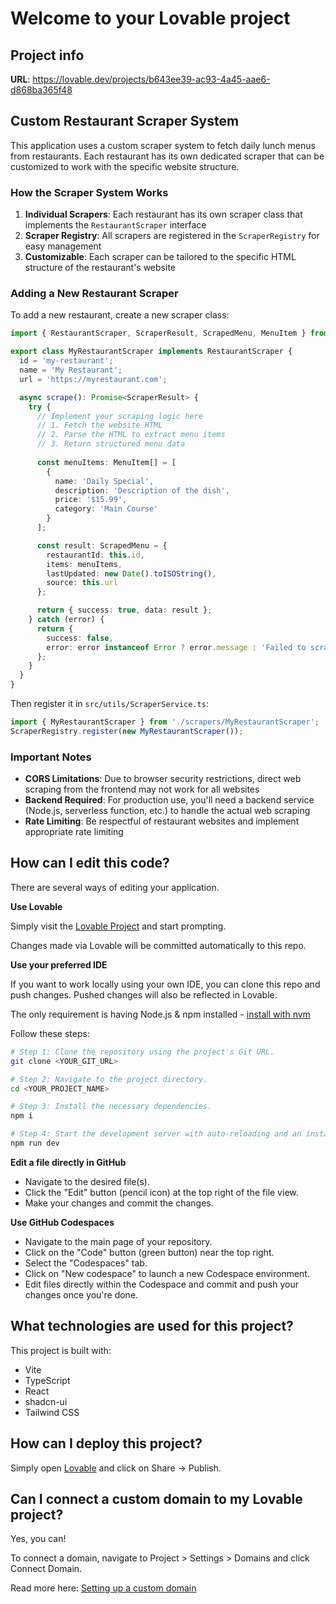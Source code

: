 # Welcome to your Lovable project

## Project info

**URL**: https://lovable.dev/projects/b643ee39-ac93-4a45-aae6-d868ba365f48

## Custom Restaurant Scraper System

This application uses a custom scraper system to fetch daily lunch menus from restaurants. Each restaurant has its own dedicated scraper that can be customized to work with the specific website structure.

### How the Scraper System Works

1. **Individual Scrapers**: Each restaurant has its own scraper class that implements the `RestaurantScraper` interface
2. **Scraper Registry**: All scrapers are registered in the `ScraperRegistry` for easy management
3. **Customizable**: Each scraper can be tailored to the specific HTML structure of the restaurant's website

### Adding a New Restaurant Scraper

To add a new restaurant, create a new scraper class:

```typescript
import { RestaurantScraper, ScraperResult, ScrapedMenu, MenuItem } from '@/utils/ScraperService';

export class MyRestaurantScraper implements RestaurantScraper {
  id = 'my-restaurant';
  name = 'My Restaurant';
  url = 'https://myrestaurant.com';

  async scrape(): Promise<ScraperResult> {
    try {
      // Implement your scraping logic here
      // 1. Fetch the website HTML
      // 2. Parse the HTML to extract menu items
      // 3. Return structured menu data
      
      const menuItems: MenuItem[] = [
        {
          name: 'Daily Special',
          description: 'Description of the dish',
          price: '$15.99',
          category: 'Main Course'
        }
      ];

      const result: ScrapedMenu = {
        restaurantId: this.id,
        items: menuItems,
        lastUpdated: new Date().toISOString(),
        source: this.url
      };

      return { success: true, data: result };
    } catch (error) {
      return { 
        success: false, 
        error: error instanceof Error ? error.message : 'Failed to scrape menu' 
      };
    }
  }
}
```

Then register it in `src/utils/ScraperService.ts`:

```typescript
import { MyRestaurantScraper } from './scrapers/MyRestaurantScraper';
ScraperRegistry.register(new MyRestaurantScraper());
```

### Important Notes

- **CORS Limitations**: Due to browser security restrictions, direct web scraping from the frontend may not work for all websites
- **Backend Required**: For production use, you'll need a backend service (Node.js, serverless function, etc.) to handle the actual web scraping
- **Rate Limiting**: Be respectful of restaurant websites and implement appropriate rate limiting

## How can I edit this code?

There are several ways of editing your application.

**Use Lovable**

Simply visit the [Lovable Project](https://lovable.dev/projects/b643ee39-ac93-4a45-aae6-d868ba365f48) and start prompting.

Changes made via Lovable will be committed automatically to this repo.

**Use your preferred IDE**

If you want to work locally using your own IDE, you can clone this repo and push changes. Pushed changes will also be reflected in Lovable.

The only requirement is having Node.js & npm installed - [install with nvm](https://github.com/nvm-sh/nvm#installing-and-updating)

Follow these steps:

```sh
# Step 1: Clone the repository using the project's Git URL.
git clone <YOUR_GIT_URL>

# Step 2: Navigate to the project directory.
cd <YOUR_PROJECT_NAME>

# Step 3: Install the necessary dependencies.
npm i

# Step 4: Start the development server with auto-reloading and an instant preview.
npm run dev
```

**Edit a file directly in GitHub**

- Navigate to the desired file(s).
- Click the "Edit" button (pencil icon) at the top right of the file view.
- Make your changes and commit the changes.

**Use GitHub Codespaces**

- Navigate to the main page of your repository.
- Click on the "Code" button (green button) near the top right.
- Select the "Codespaces" tab.
- Click on "New codespace" to launch a new Codespace environment.
- Edit files directly within the Codespace and commit and push your changes once you're done.

## What technologies are used for this project?

This project is built with:

- Vite
- TypeScript
- React
- shadcn-ui
- Tailwind CSS

## How can I deploy this project?

Simply open [Lovable](https://lovable.dev/projects/b643ee39-ac93-4a45-aae6-d868ba365f48) and click on Share -> Publish.

## Can I connect a custom domain to my Lovable project?

Yes, you can!

To connect a domain, navigate to Project > Settings > Domains and click Connect Domain.

Read more here: [Setting up a custom domain](https://docs.lovable.dev/tips-tricks/custom-domain#step-by-step-guide)

